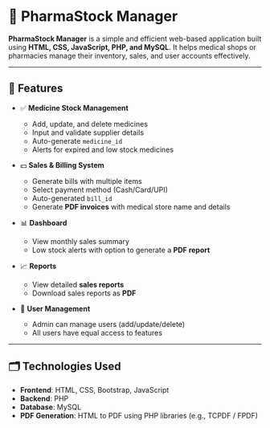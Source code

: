 # 💊 PharmaStock Manager

**PharmaStock Manager** is a simple and efficient web-based application built using **HTML, CSS, JavaScript, PHP, and MySQL**. It helps medical shops or pharmacies manage their inventory, sales, and user accounts effectively.

---

## 📌 Features

- ✅ **Medicine Stock Management**
  - Add, update, and delete medicines
  - Input and validate supplier details
  - Auto-generate `medicine_id`
  - Alerts for expired and low stock medicines

- 💵 **Sales & Billing System**
  - Generate bills with multiple items
  - Select payment method (Cash/Card/UPI)
  - Auto-generated `bill_id`
  - Generate **PDF invoices** with medical store name and details

- 📊 **Dashboard**
  - View monthly sales summary
  - Low stock alerts with option to generate a **PDF report**

- 📈 **Reports**
  - View detailed **sales reports**
  - Download sales reports as **PDF**

- 👤 **User Management**
  - Admin can manage users (add/update/delete)
  - All users have equal access to features

---

## 🗂️ Technologies Used

- **Frontend**: HTML, CSS, Bootstrap, JavaScript
- **Backend**: PHP
- **Database**: MySQL
- **PDF Generation**: HTML to PDF using PHP libraries (e.g., TCPDF / FPDF)

